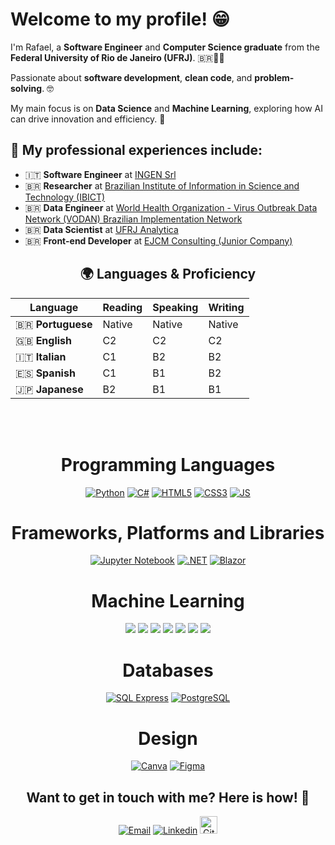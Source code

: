 <h1>Welcome to my profile! 😁</h1>

<p align="left"> 
  I'm Rafael, a <strong>Software Engineer</strong> and <strong>Computer Science graduate</strong> from the <strong>Federal University of Rio de Janeiro (UFRJ)</strong>. 🇧🇷👨‍💻 
  
  Passionate about <strong>software development</strong>, <strong>clean code</strong>, and <strong>problem-solving</strong>. 🤓
  
  My main focus is on <strong>Data Science</strong> and <strong>Machine Learning</strong>, exploring how AI can drive innovation and efficiency. 🚀 
</p>

<p align="left">
  <h2> 💼 My professional experiences include: </h2> 
  <ul>
    <li> 🇮🇹 <strong>Software Engineer</strong> at <a href="https://www.ingensrl.com/it/" target="_blank">INGEN Srl</a> </li>
    <li> 🇧🇷 <strong>Researcher</strong> at <a href="https://www.gov.br/ibict/pt-br" target="_blank">Brazilian Institute of Information in Science and Technology (IBICT)</a></li>
    <li> 🇧🇷 <strong>Data Engineer</strong> at <a href="https://vodanbr.github.io/" target="_blank">World Health Organization - Virus Outbreak Data Network (VODAN) Brazilian Implementation Network</a></li>
    <li> 🇧🇷 <strong>Data Scientist</strong> at <a href="https://analytica.ufrj.br/" target="_blank">UFRJ Analytica</a></li>
    <li> 🇧🇷 <strong>Front-end Developer</strong> at <a href="https://ejcm.com.br/" target="_blank">EJCM Consulting (Junior Company)</a></li>
  </ul>
</p>

<div align="center">
  <h2> 🌍 Languages & Proficiency </h2>
  
  | Language         | Reading | Speaking | Writing |
  |-----------------|---------|---------|---------|
  | 🇧🇷 **Portuguese** | Native  | Native  | Native  |
  | 🇬🇧 **English**    | C2      | C2      | C2      |
  | 🇮🇹 **Italian**    | C1      | B2      | B2      |
  | 🇪🇸 **Spanish**    | C1      | B1      | B2      |
  | 🇯🇵 **Japanese**   | B2      | B1      | B1      |  
</div>

<br><br>

<div align="center">
    <h1>Programming Languages</h1>
    <a href="https://www.python.org/" target="_blank"><img alt="Python" src="https://img.shields.io/badge/python%20-%2314354C.svg?&style=for-the-badge&logo=python&logoColor=white" /></a>
    <a href="https://docs.microsoft.com/en-us/dotnet/csharp/" target="_blank"><img alt="C#" src="https://img.shields.io/badge/c%23-%23239120.svg?style=for-the-badge&logo=csharp&logoColor=white" /></a>
    <a href="https://pt.wikipedia.org/wiki/HTML5" target="_blank"><img alt="HTML5" src="https://img.shields.io/badge/html5-%23E34F26.svg?style=for-the-badge&logo=html5&logoColor=white" /></a>
    <a href="https://developer.mozilla.org/pt-BR/docs/Web/CSS" target="_blank"><img alt="CSS3" src="https://img.shields.io/badge/css3-%231572B6.svg?style=for-the-badge&logo=css3&logoColor=white" /></a>
    <a href="https://developer.mozilla.org/pt-BR/docs/Web/JavaScript" target="_blank"><img alt="JS" src="https://img.shields.io/badge/javascript-%23323330.svg?style=for-the-badge&logo=javascript&logoColor=%23F7DF1E)" /></a>
</div>

<div align="center">
    <h1>Frameworks, Platforms and Libraries</h1>
    <a href="https://jupyter.org/" target="_blank"><img alt="Jupyter Notebook" src="https://img.shields.io/badge/jupyter%20-%23F37626.svg?&style=for-the-badge&logo=jupyter&logoColor=white" /></a>
    <a href="https://dotnet.microsoft.com/" target="_blank"><img alt=".NET" src="https://img.shields.io/badge/.NET-512BD4?style=for-the-badge&logo=.net&logoColor=white" /></a>
    <a href="https://dotnet.microsoft.com/en-us/apps/aspnet/web-apps/blazor" target="_blank"><img alt="Blazor" src="https://img.shields.io/badge/blazor-%235C2D91.svg?style=for-the-badge&logo=blazor&logoColor=white" /></a>
</div>

<div align="center">
  <h1>Machine Learning</h1>
  <a href="https://pandas.pydata.org/" target="_blank"><img src="https://img.shields.io/badge/pandas-%23150458.svg?style=for-the-badge&logo=pandas&logoColor=white"></a>
  <a href="https://numpy.org/" target="_blank"><img src="https://img.shields.io/badge/numpy-%23013243.svg?style=for-the-badge&logo=numpy&logoColor=white"></a>
  <a href="https://www.scipy.org/" target="_blank"><img src="https://img.shields.io/badge/SciPy-%230C55A5.svg?style=for-the-badge&logo=scipy&logoColor=white"></a>
  <a href="https://matplotlib.org/" target="_blank"><img src="https://img.shields.io/badge/Matplotlib-%23ffffff.svg?style=for-the-badge&logo=Matplotlib&logoColor=black"></a>
  <a href="https://scikit-learn.org/" target="_blank"><img src="https://img.shields.io/badge/scikit--learn-%23F7931E.svg?style=for-the-badge&logo=scikit-learn&logoColor=white"></a>
  <a href="https://pytorch.org/" target="_blank"><img src="https://img.shields.io/badge/PyTorch-%23EE4C2C.svg?style=for-the-badge&logo=PyTorch&logoColor=white"></a>
  <a href="https://www.tensorflow.org/" target="_blank"><img src="https://img.shields.io/badge/TensorFlow-%23FF6F00.svg?style=for-the-badge&logo=TensorFlow&logoColor=white"></a>
</div>

<div align="center">
  <h1>Databases</h1>
  <a href="https://www.microsoft.com/en-us/sql-server/sql-server-downloads" target="_blank"><img alt="SQL Express" src="https://img.shields.io/badge/Microsoft%20SQL%20Server-CC2927?style=for-the-badge&logo=microsoft%20sql%20server&logoColor=white" /></a>
  <a href="https://www.postgresql.org/" target="_blank"><img alt="PostgreSQL" src="https://img.shields.io/badge/PostgreSQL-336791?style=for-the-badge&logo=postgresql&logoColor=white" /></a>
</div>

<div align="center">
  <h1>Design</h1>
  <a href="https://www.canva.com" target="_blank"><img alt="Canva" src="https://img.shields.io/badge/Canva-%2300C4CC.svg?style=for-the-badge&logo=Canva&logoColor=white"/></a>
  <a href="https://www.figma.com" target="_blank"><img alt="Figma" src="https://img.shields.io/badge/figma-%23F24E1E.svg?style=for-the-badge&logo=figma&logoColor=white" /></a>
</div>

<div align="center">
  <h2>Want to get in touch with me? Here is how! 💌</h2> 

  <a href="mailto:rafaelfernandes@ic.ufrj.br"><img alt="Email" src="https://img.shields.io/badge/Email-D14836?style=for-the-badge&logo=gmail&logoColor=white" /></a>
  <a href="https://www.linkedin.com/in/rafael-da-silva-fernandes-5a880a1b3/"><img alt="Linkedin" src="https://img.shields.io/badge/linkedin-%230077B5.svg?&style=for-the-badge&logo=linkedin&logoColor=white" /></a>
  <a href="https://github.com/RafaelxFernandes"><img alt="Github" src="https://img.shields.io/github/followers/RafaelxFernandes?label=follow&style=social" height="28" /></a>
</div>
